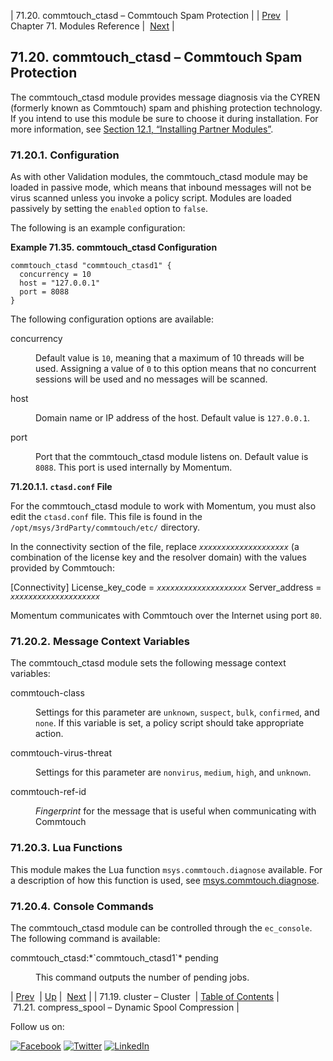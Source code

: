 | 71.20. commtouch_ctasd – Commtouch Spam Protection |
| [Prev](modules.cluster.php)  | Chapter 71. Modules Reference |  [Next](modules.compress_spool.php) |

## 71.20. commtouch_ctasd – Commtouch Spam Protection

<a class="indexterm" name="idp20662576"></a>

The commtouch_ctasd module provides message diagnosis via the CYREN (formerly known as Commtouch) spam and phishing protection technology. If you intend to use this module be sure to choose it during installation. For more information, see [Section 12.1, “Installing Partner Modules”](post_installation.php#install.additional.packages "12.1. Installing Partner Modules").

### 71.20.1. Configuration

As with other Validation modules, the commtouch_ctasd module may be loaded in passive mode, which means that inbound messages will not be virus scanned unless you invoke a policy script. Modules are loaded passively by setting the `enabled` option to `false`.

The following is an example configuration:

<a name="example.commtouch.3"></a>

**Example 71.35. commtouch_ctasd Configuration**

```
commtouch_ctasd "commtouch_ctasd1" {
  concurrency = 10
  host = "127.0.0.1"
  port = 8088
}
```

The following configuration options are available:

<dl class="variablelist">

<dt>concurrency</dt>

<dd>

Default value is `10`, meaning that a maximum of 10 threads will be used. Assigning a value of `0` to this option means that no concurrent sessions will be used and no messages will be scanned.

</dd>

<dt>host</dt>

<dd>

Domain name or IP address of the host. Default value is `127.0.0.1`.

</dd>

<dt>port</dt>

<dd>

Port that the commtouch_ctasd module listens on. Default value is `8088`. This port is used internally by Momentum.

</dd>

</dl>

**71.20.1.1. `ctasd.conf` File**

For the commtouch_ctasd module to work with Momentum, you must also edit the `ctasd.conf` file. This file is found in the `/opt/msys/3rdParty/commtouch/etc/` directory.

In the connectivity section of the file, replace *`xxxxxxxxxxxxxxxxxxxx`* (a combination of the license key and the resolver domain) with the values provided by Commtouch:

[Connectivity]
License_key_code = *`xxxxxxxxxxxxxxxxxxxx`*
Server_address = *`xxxxxxxxxxxxxxxxxxxx`*

Momentum communicates with Commtouch over the Internet using port `80`.

### 71.20.2. Message Context Variables

The commtouch_ctasd module sets the following message context variables:

<dl class="variablelist">

<dt>commtouch-class</dt>

<dd>

Settings for this parameter are `unknown`, `suspect`, `bulk`, `confirmed`, and `none`. If this variable is set, a policy script should take appropriate action.

</dd>

<dt>commtouch-virus-threat</dt>

<dd>

Settings for this parameter are `nonvirus`, `medium`, `high`, and `unknown`.

</dd>

<dt>commtouch-ref-id</dt>

<dd>

*Fingerprint* for the message that is useful when communicating with Commtouch

</dd>

</dl>

### 71.20.3. Lua Functions

This module makes the Lua function `msys.commtouch.diagnose` available. For a description of how this function is used, see [msys.commtouch.diagnose](lua.ref.msys.commtouch.diagnose.php "msys.commtouch.diagnose").

### 71.20.4. Console Commands

The commtouch_ctasd module can be controlled through the `ec_console`. The following command is available:

<dl class="variablelist">

<dt>commtouch_ctasd:*`commtouch_ctasd1`* pending</dt>

<dd>

This command outputs the number of pending jobs.

</dd>

</dl>

| [Prev](modules.cluster.php)  | [Up](modules.php) |  [Next](modules.compress_spool.php) |
| 71.19. cluster – Cluster  | [Table of Contents](index.php) |  71.21. compress_spool – Dynamic Spool Compression |

Follow us on:

[![Facebook](https://support.messagesystems.com/images/icon-facebook.png)](http://www.facebook.com/messagesystems) [![Twitter](https://support.messagesystems.com/images/icon-twitter.png)](http://twitter.com/#!/MessageSystems) [![LinkedIn](https://support.messagesystems.com/images/icon-linkedin.png)](http://www.linkedin.com/company/message-systems)